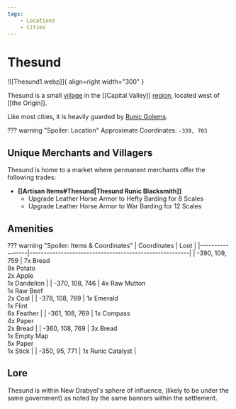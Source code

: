 ```yaml
---
tags:
    - Locations
    - Cities
---
```


# Thesund

![[Thesund1.webp]]{ align=right width="300" }

Thesund is a small [village](/Settlements) in the [[Capital Valley]] [region](/Regions), located west of [[the Origin]].

Like most cities, it is heavily guarded by [Runic Golems](https://minecraft.gamepedia.com/Iron_Golem). 

??? warning "Spoiler: Location"
	Approximate Coordinates: `-339, 703`

## Unique Merchants and Villagers

Thesund is home to a market where permanent merchants offer the following trades:

- **[[Artisan Items#Thesund|Thesund Runic Blacksmith]]**
    - Upgrade Leather Horse Armor to Hefty Barding for 8 Scales
    - Upgrade Leather Horse Armor to War Barding for 12 Scales

## Amenities

??? warning "Spoiler: Items & Coordinates"
	| Coordinates     | Loot                                                   |
	|-----------------|--------------------------------------------------------|
	| -390, 109, 759  | 7x Bread <br>9x Potato <br>2x Apple <br>1x Dandelion   |
	| -370, 108, 746  | 4x Raw Mutton <br>1x Raw Beef <br>2x Coal              |
	| -378, 108, 769  | 1x Emerald <br>1x Flint <br>6x Feather                 |
	| -361, 108, 769  | 1x Compass <br>4x Paper <br>2x Bread                   |
	| -360, 108, 769  | 3x Bread <br>1x Empty Map <br>5x Paper <br>1x Stick    |
	| -350, 95, 771   | 1x Runic Catalyst                                      |

## Lore

Thesund is within New Drabyel's sphere of influence, (likely to be under the same government) as noted by the same banners within the settlement.

